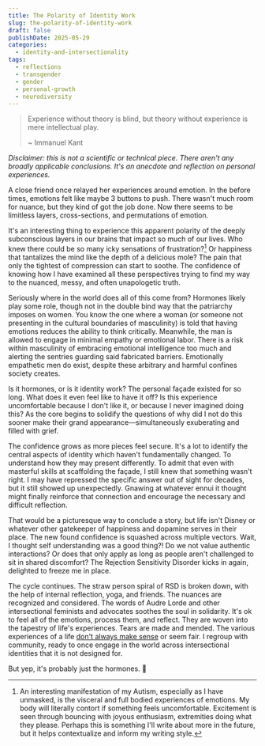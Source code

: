 ```yaml
---
title: The Polarity of Identity Work
slug: the-polarity-of-identity-work
draft: false
publishDate: 2025-05-29
categories:
  - identity-and-intersectionality
tags:
  - reflections
  - transgender
  - gender
  - personal-growth
  - neurodiversity
---
```

> Experience without theory is blind, but theory without experience is mere intellectual play.
> 
> ~ Immanuel Kant

_Disclaimer: this is not a scientific or technical piece. There aren't any broadly applicable conclusions. It's an anecdote and reflection on personal experiences._

A close friend once relayed her experiences around emotion. In the before times, emotions felt like maybe 3 buttons to push. There wasn't much room for nuance, but they kind of got the job done. Now there seems to be limitless layers, cross-sections, and permutations of emotion.

It's an interesting thing to experience this apparent polarity of the deeply subconscious layers in our brains that impact so much of our lives. Who knew there could be so many icky sensations of frustration?[^1] Or happiness that tantalizes the mind like the depth of a delicious mole? The pain that only the tightest of compression can start to soothe. The confidence of knowing how I have examined all these perspectives trying to find my way to the nuanced, messy, and often unapologetic truth.

Seriously where in the world does all of this come from? Hormones likely play some role, though not in the double bind way that the patriarchy imposes on women. You know the one where a woman (or someone not presenting in the cultural boundaries of masculinity) is told that having emotions reduces the ability to think critically. Meanwhile, the man is allowed to engage in minimal empathy or emotional labor. There is a risk within masculinity of embracing emotional intelligence too much and alerting the sentries guarding said fabricated barriers. Emotionally empathetic men do exist, despite these arbitrary and harmful confines society creates. 

Is it hormones, or is it identity work? The personal façade existed for so long. What does it even feel like to have it off? Is this experience uncomfortable because I don't like it, or because I never imagined doing this? As the core begins to solidify the questions of why did I not do this sooner make their grand appearance—simultaneously exuberating and filled with grief.

The confidence grows as more pieces feel secure. It's a lot to identify the central aspects of identity which haven't fundamentally changed. To understand how they may present differently. To admit that even with masterful skills at scaffolding the façade, I still knew that something wasn't right. I may have repressed the specific answer out of sight for decades, but it still showed up unexpectedly. Gnawing at whatever ennui it thought might finally reinforce that connection and encourage the necessary and difficult reflection.

That would be a picturesque way to conclude a story, but life isn't Disney or whatever other gatekeeper of happiness and dopamine serves in their place. The new found confidence is squashed across multiple vectors. Wait, I thought self understanding was a good thing?! Do we not value authentic interactions? Or does that only apply as long as people aren't challenged to sit in shared discomfort? The Rejection Sensitivity Disorder kicks in again, delighted to freeze me in place.

The cycle continues. The straw person spiral of RSD is broken down, with the help of internal reflection, yoga, and friends. The nuances are recognized and considered. The words of Audre Lorde and other intersectional feminists and advocates soothes the soul in solidarity. It's ok to feel all of the emotions, process them, and reflect. They are woven into the tapestry of life's experiences. Tears are made and mended. The various experiences of a life [don't always make sense](/blog/things-dont-always-make-sense/) or seem fair. I regroup with community, ready to once engage in the world across intersectional identities that it is not designed for.

But yep, it's probably just the hormones. 🤪

[^1]: An interesting manifestation of my Autism, especially as I have unmasked, is the visceral and full bodied experiences of emotions. My body will literally contort if something feels uncomfortable. Excitement is seen through bouncing with joyous enthusiasm, extremities doing what they please. Perhaps this is something I'll write about more in the future, but it helps contextualize and inform my writing style.
